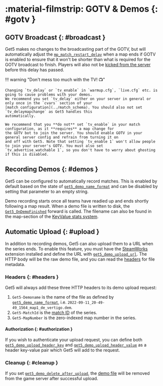 # :material-filmstrip: GOTV & Demos {: #gotv }

## GOTV Broadcast {: #broadcast }

Get5 makes no changes to the broadcasting part of the GOTV, but will automatically adjust the
[`mp_match_restart_delay`](https://totalcsgo.com/command/mpmatchrestartdelay) when a map ends if GOTV is enabled to
ensure that it won't be shorter than what is required for the GOTV broadcast to finish. Players will also not
be [kicked from the server](../configuration/#get5_kick_when_no_match_loaded) before this delay has passed.

!!! warning "Don't mess too much with the TV! :tv:"

    Changing `tv_delay` or `tv_enable` in `warmup.cfg`, `live.cfg` etc. is going to cause problems with your demos.
    We recommend you set `tv_delay` either on your server in general or only once in the `cvars` section of your
    [match configuration](../match_schema). You should also not set `tv_delaymapchange` as Get5 handles this
    automatically.
    
    We recommend that you **do not** set `tv_enable` in your match configuration, as it **requires** a map change for
    the GOTV bot to join the server. You should enable GOTV in your general server config and refrain from turning it on
    and off with Get5. Note that setting `tv_enable 1` won't allow people to join your server's GOTV. You must also set
    `tv_advertise_watchable 1`, so you don't have to worry about ghosting if this is disabled.

## Recording Demos {: #demos }

Get5 can be configured to automatically record matches. This is enabled by default based on the state
of [`get5_demo_name_format`](../configuration/#get5_demo_name_format) and can be disabled by setting that parameter to
an empty string.

Demo recording starts once all teams have readied up and ends shortly following a map result. When a demo file is
written to disk, the [`Get5_OnDemoFinished`](events_and_forwards.md) forward is called. The filename can also be found
in the map-section of the [KeyValue stats system](../stats_system/#keyvalue).

## Automatic Upload {: #upload }

In addition to recording demos, Get5 can also upload them to a URL when the series ends. To enable this feature, you
must have the [SteamWorks](../installation/#steamworks) extension installed and define the URL with
[`get5_demo_upload_url`](../configuration/#get5_demo_upload_url). The HTTP body will be the raw demo file, and you can
read the [headers](#headers) for file metadata.

### Headers {: #headers }

Get5 will always add these three HTTP headers to its demo upload request:

1. `Get5-Demoname` is the name of the file as defined
   by [`get5_demo_name_format`](../configuration/#get5_demo_name_format),
   i.e. `2022-09-11_20-49-49_1564_map1_de_vertigo.dem`.
2. `Get5-MatchId` is the [match ID](../match_schema/#schema) of the series.
3. `Get5-MapNumber` is the zero-indexed map number in the series.

#### Authorization {: #authorization }

If you wish to authenticate your upload request, you can define both
[`get5_demo_upload_header_key`](../configuration/#get5_demo_upload_header_key) and
[`get5_demo_upload_header_value`](../configuration/#get5_demo_upload_header_value) as a header key-value pair which
Get5 will add to the request.

### Cleanup {: #cleanup }

If you set [`get5_demo_delete_after_upload`](../configuration/#get5_demo_delete_after_upload),
the [demo file](../configuration/#get5_demo_name_format) will be removed from the game server after successful upload.
